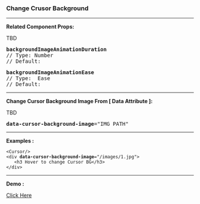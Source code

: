<h3>
Change Crusor Background 
</h3>
<p>
</p>

[//]: # (----)
<hr>



[//]: # (------------------------------------------)
<p> <b> Related Component Props:</b> </p>
<p> TBD</p>
<pre>
<b>backgroundImageAnimationDuration</b>
// Type: Number
// Default:
</pre>

<pre>
<b>backgroundImageAnimationEase</b>
// Type:  Ease
// Default:
</pre>

[//]: # (----)
<hr>

[//]: # (------------------------------------------)


[//]: # (------------------------------------------)
<p> <b> Change Cursor Background Image From [ Data Attribute ]:</b> </p>
<p> TBD </p>
<pre>
<b>data-cursor-background-image</b>="IMG_PATH"
</pre>

[//]: # (----)
<hr>

[//]: # (------------------------------------------)



[//]: # (------------------------------------------)
<p> <b> Examples :</b> </p>

[//]: # (<p>Data Attribute</p>)
<pre><code>&lt;Cursor/&gt;
&lt;div <b>data-cursor-background-image</b>="/images/1.jpg"&gt;
   &lt;h3 Hover to change Cursor BG&lt;/h3&gt;
&lt;/div&gt;
</code></pre>

<hr>
<p> <b> Demo :</b> </p>
<a href='/?path=/story/cursor-changecolor--demo'>Click Here</a>
